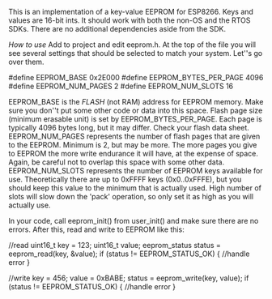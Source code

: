This is an implementation of a key-value EEPROM for ESP8266. Keys and values are 16-bit ints. It should work with both the non-OS and the RTOS SDKs. There are no additional dependencies aside from the SDK.

*How to use*
Add to project and edit eeprom.h. At the top of the file you will see several settings that should be selected to match your system. Let''s go over them.

#define EEPROM_BASE 						0x2E000
#define EEPROM_BYTES_PER_PAGE 	4096
#define EEPROM_NUM_PAGES 				2
#define EEPROM_NUM_SLOTS				16

EEPROM_BASE is the *FLASH* (not RAM) address for EEPROM memory. Make sure you don''t put some other code or data into this space. Flash page size (minimum erasable unit) is set by EEPROM_BYTES_PER_PAGE. Each page is typically 4096 bytes long, but it may differ. Check your flash data sheet. EEPROM_NUM_PAGES represents the number of flash pages that are given to the EEPROM. Minimum is 2, but may be more. The more pages you give to EEPROM the more write endurance it will have, at the expense of space. Again, be careful not to overlap this space with some other data. EEPROM_NUM_SLOTS represents the number of EEPROM keys available for use. Theoretically there are up to 0xFFFF keys (0x0..0xFFFE), but you should keep this value to the minimum that is actually used. High number of slots will slow down the 'pack' operation, so only set it as high as you will actually use.

In your code, call eeprom_init() from user_init() and make sure there are no errors. After this, read and write to EEPROM like this:

//read
uint16_t key = 123;
uint16_t value;
eeprom_status status = eeprom_read(key, &value);
if (status != EEPROM_STATUS_OK) {
  //handle error
}

//write
key = 456;
value = 0xBABE;
status = eeprom_write(key, value);
if (status != EEPROM_STATUS_OK) {
  //handle error
}

